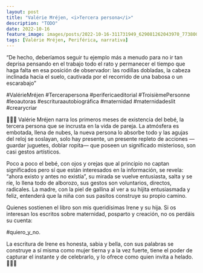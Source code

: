 ```yaml
---
layout: post
title: "Valérie Mréjen, <i>Tercera persona</i>"
description: "TODO"
date: 2022-10-16
feature_image: images/posts/2022-10-16-311731949_629081262043970_7738007402850846394_n_18219145252092596.webp
tags: [Valérie Mréjen, Periférica, narrativa]
---
```


“De hecho, deberíamos seguir tu ejemplo más a menudo para no ir tan deprisa pensando en el trabajo todo el rato y permanecer el tiempo que haga falta en esa posición de observador: las rodillas dobladas, la cabeza inclinada hacia el suelo, cautivada por el recorrido de una babosa o un escarabajo”
<!--more-->

#ValérieMréjen #Tercerapersona #perifericaeditorial #TroisièmePersonne #leoautoras #escrituraautobiográfica #maternidad #maternidadeslit #crearycriar

👨‍👩‍👧 Valérie Mréjen narra los primeros meses de existencia del bebé, la tercera persona que se incrusta en la vida de pareja. La atmósfera es embotada, llena de nubes, la nueva persona lo absorbe todo y las agujas del reloj se soslayan, solo hay presente, un presente repleto de acciones —guardar juguetes, doblar ropita— que poseen un significado misterioso, son casi gestos artísticos. 

Poco a poco el bebé, con ojos y orejas que al principio no captan significados pero sí que están interesados en la información, se revela: “ahora existo y antes no existía”, su mirada se vuelve entusiasta, salta y se ríe, lo llena todo de alborozo, sus gestos son voluntarios, directos, radicales. La madre, con la piel de gallina al ver a su hijita entusiasmada y feliz, entenderá que la niña con sus pasitos construye su propio camino. 

Quienes sostienen el libro son mis queridísimas Irene y su hija. Si os interesan los escritos sobre maternidad, posparto y creación, no os perdáis su cuenta:

 #quiero_y_no.

 La escritura de Irene es honesta, sabia y bella, con sus palabras se construye a sí misma como mujer tierna y a la vez fuerte, tiene el poder de capturar el instante y de celebrarlo, y lo ofrece como quien invita a helado. 👨‍👩‍👧
